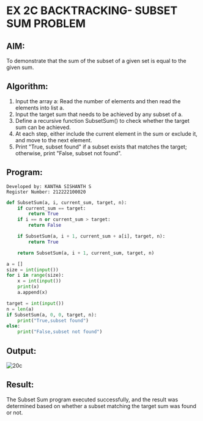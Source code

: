 # EX 2C BACKTRACKING- SUBSET SUM PROBLEM

## AIM:

To demonstrate that the sum of the subset of a given set is equal to the given sum.

## Algorithm:

1. Input the array a: Read the number of elements and then read the elements into list a.
2. Input the target sum that needs to be achieved by any subset of a.
3. Define a recursive function SubsetSum() to check whether the target sum can be achieved.
4. At each step, either include the current element in the sum or exclude it, and move to the next element.
5. Print "True, subset found" if a subset exists that matches the target; otherwise, print "False, subset not found".
   
## Program:

```
Developed by: KANTHA SISHANTH S
Register Number: 212222100020
```

```py
def SubsetSum(a, i, current_sum, target, n):
    if current_sum == target:
        return True
    if i == n or current_sum > target:
        return False

    if SubsetSum(a, i + 1, current_sum + a[i], target, n):
        return True

    return SubsetSum(a, i + 1, current_sum, target, n)

a = []
size = int(input())
for i in range(size):
    x = int(input())
    print(x)
    a.append(x)

target = int(input())
n = len(a)
if SubsetSum(a, 0, 0, target, n):
    print("True,subset found")
else:
    print("False,subset not found")
```

## Output:

![20c](https://github.com/user-attachments/assets/51a6f88d-b098-4177-baed-f7f944d4560c)


## Result:

The Subset Sum program executed successfully, and the result was determined based on whether a subset matching the target sum was found or not.
